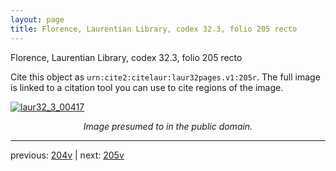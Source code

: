```yaml
---
layout: page
title: Florence, Laurentian Library, codex 32.3, folio 205 recto
---
```


Florence, Laurentian Library, codex 32.3, folio 205 recto

Cite this object as `urn:cite2:citelaur:laur32pages.v1:205r`.  The full image is linked to a citation tool you can use to cite regions of the image.

[![laur32_3_00417](http://www.homermultitext.org/iipsrv?IIIF=/project/homer/pyramidal/deepzoom/citelaur/laur32imgs/v1/laur32_3_00417.tif/full/800,/0/default.jpg)](http://www.homermultitext.org/ict2/?urn=urn:cite2:citelaur:laur32imgs.v1:laur32_3_00417) 

<p style="text-align: center; font-style: italic;">Image presumed to in the public domain.</p>

---

previous: [204v](../204v/) | next: [205v](../205v/)